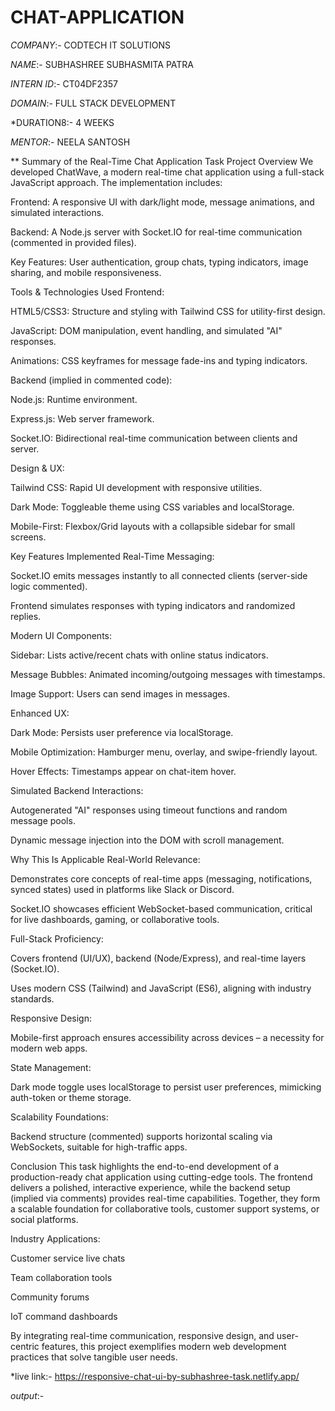 # CHAT-APPLICATION

*COMPANY*:- CODTECH IT SOLUTIONS

*NAME*:- SUBHASHREE SUBHASMITA PATRA

*INTERN ID*:- CT04DF2357

*DOMAIN*:- FULL STACK DEVELOPMENT

*DURATION8:- 4 WEEKS

*MENTOR*:- NEELA SANTOSH

**
Summary of the Real-Time Chat Application Task
Project Overview
We developed ChatWave, a modern real-time chat application using a full-stack JavaScript approach. The implementation includes:

Frontend: A responsive UI with dark/light mode, message animations, and simulated interactions.

Backend: A Node.js server with Socket.IO for real-time communication (commented in provided files).

Key Features: User authentication, group chats, typing indicators, image sharing, and mobile responsiveness.

Tools & Technologies Used
Frontend:

HTML5/CSS3: Structure and styling with Tailwind CSS for utility-first design.

JavaScript: DOM manipulation, event handling, and simulated "AI" responses.

Animations: CSS keyframes for message fade-ins and typing indicators.

Backend (implied in commented code):

Node.js: Runtime environment.

Express.js: Web server framework.

Socket.IO: Bidirectional real-time communication between clients and server.

Design & UX:

Tailwind CSS: Rapid UI development with responsive utilities.

Dark Mode: Toggleable theme using CSS variables and localStorage.

Mobile-First: Flexbox/Grid layouts with a collapsible sidebar for small screens.

Key Features Implemented
Real-Time Messaging:

Socket.IO emits messages instantly to all connected clients (server-side logic commented).

Frontend simulates responses with typing indicators and randomized replies.

Modern UI Components:

Sidebar: Lists active/recent chats with online status indicators.

Message Bubbles: Animated incoming/outgoing messages with timestamps.

Image Support: Users can send images in messages.

Enhanced UX:

Dark Mode: Persists user preference via localStorage.

Mobile Optimization: Hamburger menu, overlay, and swipe-friendly layout.

Hover Effects: Timestamps appear on chat-item hover.

Simulated Backend Interactions:

Autogenerated "AI" responses using timeout functions and random message pools.

Dynamic message injection into the DOM with scroll management.

Why This Is Applicable
Real-World Relevance:

Demonstrates core concepts of real-time apps (messaging, notifications, synced states) used in platforms like Slack or Discord.

Socket.IO showcases efficient WebSocket-based communication, critical for live dashboards, gaming, or collaborative tools.

Full-Stack Proficiency:

Covers frontend (UI/UX), backend (Node/Express), and real-time layers (Socket.IO).

Uses modern CSS (Tailwind) and JavaScript (ES6), aligning with industry standards.

Responsive Design:

Mobile-first approach ensures accessibility across devices – a necessity for modern web apps.

State Management:

Dark mode toggle uses localStorage to persist user preferences, mimicking auth-token or theme storage.

Scalability Foundations:

Backend structure (commented) supports horizontal scaling via WebSockets, suitable for high-traffic apps.

Conclusion
This task highlights the end-to-end development of a production-ready chat application using cutting-edge tools. The frontend delivers a polished, interactive experience, while the backend setup (implied via comments) provides real-time capabilities. Together, they form a scalable foundation for collaborative tools, customer support systems, or social platforms.

Industry Applications:

Customer service live chats

Team collaboration tools

Community forums

IoT command dashboards

By integrating real-time communication, responsive design, and user-centric features, this project exemplifies modern web development practices that solve tangible user needs.

*live link:- https://responsive-chat-ui-by-subhashree-task.netlify.app/

*output*:- 

